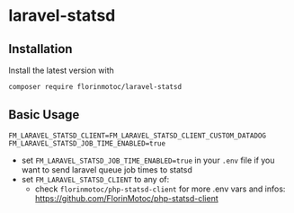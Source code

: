 # laravel-statsd

## Installation

Install the latest version with

```bash
composer require florinmotoc/laravel-statsd
```

## Basic Usage

```dotenv
FM_LARAVEL_STATSD_CLIENT=FM_LARAVEL_STATSD_CLIENT_CUSTOM_DATADOG
FM_LARAVEL_STATSD_JOB_TIME_ENABLED=true
```

- set `FM_LARAVEL_STATSD_JOB_TIME_ENABLED=true` in your `.env` file if you want to send laravel queue job times to statsd
- set `FM_LARAVEL_STATSD_CLIENT` to any of:
  - check `florinmotoc/php-statsd-client` for more .env vars and infos: https://github.com/FlorinMotoc/php-statsd-client
